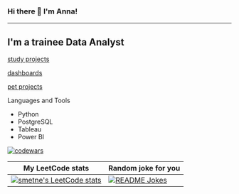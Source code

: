 ### Hi there 👋 I'm Anna!
___

## I'm a trainee Data Analyst
[study projects](https://github.com/smetne/ya_praktikum)

[dashboards](https://github.com/smetne/dashboards)

[pet projects](https://github.com/smetne/pet_projects)

Languages and Tools
- Python
- PostgreSQL
- Tableau
- Power BI

[![codewars](https://www.codewars.com/users/smetne/badges/small)](https://www.codewars.com/users/smetne) 

My LeetCode stats  | Random joke for you
------------- | -------------
[![smetne's LeetCode stats](https://leetcode-stats-six.vercel.app/api?username=smetne&theme=dark)](https://github.com/smetne/github-readme) | <a href="https://readme-jokes.vercel.app"><img align="center" src="https://readme-jokes.vercel.app/api" alt="README Jokes"></a>
